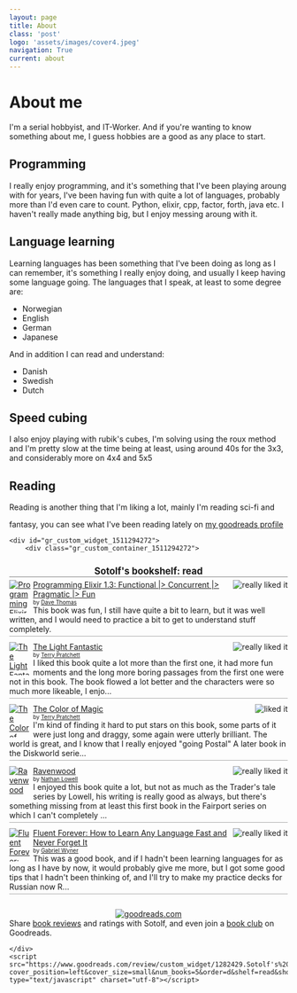 ```yaml
---
layout: page
title: About
class: 'post'
logo: 'assets/images/cover4.jpeg'
navigation: True
current: about
---
```


About me
========

I'm a serial hobbyist, and IT-Worker. And if you're wanting to know something
about me, I guess hobbies are a good as any place to start.

Programming
-----------

I really enjoy programming, and it's something that I've been playing
aroung with for years, I've been having fun with quite a lot of languages,
probably more than I'd even care to count. Python, elixir, cpp, factor, forth, java etc.
I haven't really made anything big, but I enjoy messing aroung with it.

Language learning
-----------------

Learning languages has been something that I've been doing as long as I can remember,
it's something I really enjoy doing, and usually I keep having some language going.
The languages that I speak, at least to some degree are:

* Norwegian
* English
* German
* Japanese

And in addition I can read and understand:

* Danish
* Swedish
* Dutch

Speed cubing
------------

I also enjoy playing with rubik's cubes, I'm solving using the roux method
and I'm pretty slow at the time being at least, using around 40s for the 3x3,
and considerably more on 4x4 and 5x5

Reading
-------

Reading is another thing that I'm liking a lot, mainly I'm reading sci-fi and

fantasy, you can see what I've been reading lately on [my goodreads profile](https://www.goodreads.com/user/show/1282429-sotolf-flasskjegg)

<!-- Show static HTML/CSS as a placeholder in case js is not enabled - javascript include will override this if things work -->
<style type="text/css" media="screen">
.gr_custom_container_1511294272 {
  /* customize your Goodreads widget container here*/
  border: 1px solid gray;
  border-radius:10px;
  padding: 10px 5px 10px 5px;
  background-color: #FFFFFF;
  color: #000000;
  
}
.gr_custom_header_1511294272 {
  /* customize your Goodreads header here*/
  border-bottom: 1px solid gray;
  width: 100%;
  margin-bottom: 5px;
  text-align: center;
  font-size: 120%
}
.gr_custom_each_container_1511294272 {
  /* customize each individual book container here */
  width: 100%;
  clear: both;
  margin-bottom: 10px;
  overflow: auto;
  padding-bottom: 4px;
  border-bottom: 1px solid #aaa;
}
.gr_custom_book_container_1511294272 {
  /* customize your book covers here */
  overflow: hidden;
  height: 60px;
    float: left;
    margin-right: 4px;
    width: 39px;
}
.gr_custom_author_1511294272 {
  /* customize your author names here */
  font-size: 10px;
}
.gr_custom_tags_1511294272 {
  /* customize your tags here */
  font-size: 10px;
  color: gray;
}
.gr_custom_rating_1511294272 {
  /* customize your rating stars here */
  float: right;
}
</style>

    <div id="gr_custom_widget_1511294272">
        <div class="gr_custom_container_1511294272">
  <h2 class="gr_custom_header_1511294272">
  <a style="text-decoration: none;" rel="nofollow" href="https://www.goodreads.com/review/list/1282429-sotolf-flasskjegg?shelf=read&amp;utm_medium=api&amp;utm_source=custom_widget">Sotolf&#39;s bookshelf: read</a>
  </h2>
    <div class="gr_custom_each_container_1511294272">
        <div class="gr_custom_book_container_1511294272">
          <a title="Programming Elixir 1.3: Functional |&gt; Concurrent |&gt; Pragmatic |&gt; Fun" rel="nofollow" href="https://www.goodreads.com/review/show/2185197597?utm_medium=api&amp;utm_source=custom_widget"><img alt="Programming Elixir 1.3: Functional |&gt; Concurrent |&gt; Pragmatic |&gt; Fun" border="0" src="https://images.gr-assets.com/books/1479957452s/33117946.jpg" /></a>
        </div>
        <div class="gr_custom_rating_1511294272">
          <span class=" staticStars"><img alt="really liked it" src="https://www.goodreads.com/images/layout/gr_red_star_active.png" /><img alt="" src="https://www.goodreads.com/images/layout/gr_red_star_active.png" /><img alt="" src="https://www.goodreads.com/images/layout/gr_red_star_active.png" /><img alt="" src="https://www.goodreads.com/images/layout/gr_red_star_active.png" /><img alt="" src="https://www.goodreads.com/images/layout/gr_red_star_inactive.png" /></span>
        </div>
        <div class="gr_custom_title_1511294272">
          <a rel="nofollow" href="https://www.goodreads.com/review/show/2185197597?utm_medium=api&amp;utm_source=custom_widget">Programming Elixir 1.3: Functional |&gt; Concurrent |&gt; Pragmatic |&gt; Fun</a>
        </div>
        <div class="gr_custom_author_1511294272">
          by <a rel="nofollow" href="https://www.goodreads.com/author/show/13.Dave_Thomas">Dave Thomas</a>
        </div>
        <div class="gr_custom_review_1511294272">
          This book was fun, I still have quite a bit to learn, but it was well written, and I would need to practice a bit to get to understand stuff completely.
        </div>
    </div>
    <div class="gr_custom_each_container_1511294272">
        <div class="gr_custom_book_container_1511294272">
          <a title="The Light Fantastic (Discworld, #2; Rincewind #2)" rel="nofollow" href="https://www.goodreads.com/review/show/2179097326?utm_medium=api&amp;utm_source=custom_widget"><img alt="The Light Fantastic" border="0" src="https://images.gr-assets.com/books/1389554927s/34506.jpg" /></a>
        </div>
        <div class="gr_custom_rating_1511294272">
          <span class=" staticStars"><img alt="really liked it" src="https://www.goodreads.com/images/layout/gr_red_star_active.png" /><img alt="" src="https://www.goodreads.com/images/layout/gr_red_star_active.png" /><img alt="" src="https://www.goodreads.com/images/layout/gr_red_star_active.png" /><img alt="" src="https://www.goodreads.com/images/layout/gr_red_star_active.png" /><img alt="" src="https://www.goodreads.com/images/layout/gr_red_star_inactive.png" /></span>
        </div>
        <div class="gr_custom_title_1511294272">
          <a rel="nofollow" href="https://www.goodreads.com/review/show/2179097326?utm_medium=api&amp;utm_source=custom_widget">The Light Fantastic</a>
        </div>
        <div class="gr_custom_author_1511294272">
          by <a rel="nofollow" href="https://www.goodreads.com/author/show/1654.Terry_Pratchett">Terry Pratchett</a>
        </div>
        <div class="gr_custom_review_1511294272">
          I liked this book quite a lot more than the first one, it had more fun moments and the long more boring passages from the first one were not in this book. The book flowed a lot better and the characters were so much more likeable, I enjo...
        </div>
    </div>
    <div class="gr_custom_each_container_1511294272">
        <div class="gr_custom_book_container_1511294272">
          <a title="The Color of Magic (Discworld, #1; Rincewind #1)" rel="nofollow" href="https://www.goodreads.com/review/show/2172658530?utm_medium=api&amp;utm_source=custom_widget"><img alt="The Color of Magic" border="0" src="https://images.gr-assets.com/books/1407111017s/34497.jpg" /></a>
        </div>
        <div class="gr_custom_rating_1511294272">
          <span class=" staticStars"><img alt="liked it" src="https://www.goodreads.com/images/layout/gr_red_star_active.png" /><img alt="" src="https://www.goodreads.com/images/layout/gr_red_star_active.png" /><img alt="" src="https://www.goodreads.com/images/layout/gr_red_star_active.png" /><img alt="" src="https://www.goodreads.com/images/layout/gr_red_star_inactive.png" /><img alt="" src="https://www.goodreads.com/images/layout/gr_red_star_inactive.png" /></span>
        </div>
        <div class="gr_custom_title_1511294272">
          <a rel="nofollow" href="https://www.goodreads.com/review/show/2172658530?utm_medium=api&amp;utm_source=custom_widget">The Color of Magic</a>
        </div>
        <div class="gr_custom_author_1511294272">
          by <a rel="nofollow" href="https://www.goodreads.com/author/show/1654.Terry_Pratchett">Terry Pratchett</a>
        </div>
        <div class="gr_custom_review_1511294272">
          I'm kind of finding it hard to put stars on this book, some parts of it were just long and draggy, some again were utterly brilliant. The world is great, and I know that I really enjoyed &quot;going Postal&quot; A later book in the Diskworld serie...
        </div>
    </div>
    <div class="gr_custom_each_container_1511294272">
        <div class="gr_custom_book_container_1511294272">
          <a title="Ravenwood (Tanyth Fairport, #1)" rel="nofollow" href="https://www.goodreads.com/review/show/356817911?utm_medium=api&amp;utm_source=custom_widget"><img alt="Ravenwood" border="0" src="https://images.gr-assets.com/books/1263141042s/7533903.jpg" /></a>
        </div>
        <div class="gr_custom_rating_1511294272">
          <span class=" staticStars"><img alt="really liked it" src="https://www.goodreads.com/images/layout/gr_red_star_active.png" /><img alt="" src="https://www.goodreads.com/images/layout/gr_red_star_active.png" /><img alt="" src="https://www.goodreads.com/images/layout/gr_red_star_active.png" /><img alt="" src="https://www.goodreads.com/images/layout/gr_red_star_active.png" /><img alt="" src="https://www.goodreads.com/images/layout/gr_red_star_inactive.png" /></span>
        </div>
        <div class="gr_custom_title_1511294272">
          <a rel="nofollow" href="https://www.goodreads.com/review/show/356817911?utm_medium=api&amp;utm_source=custom_widget">Ravenwood</a>
        </div>
        <div class="gr_custom_author_1511294272">
          by <a rel="nofollow" href="https://www.goodreads.com/author/show/1048167.Nathan_Lowell">Nathan Lowell</a>
        </div>
        <div class="gr_custom_review_1511294272">
          I enjoyed this book quite a lot, but not as much as the Trader's tale series by Lowell, his writing is really good as always, but there's something missing from at least this first book in the Fairport series on which I can't completely ...
        </div>
    </div>
    <div class="gr_custom_each_container_1511294272">
        <div class="gr_custom_book_container_1511294272">
          <a title="Fluent Forever: How to Learn Any Language Fast and Never Forget It" rel="nofollow" href="https://www.goodreads.com/review/show/2166810039?utm_medium=api&amp;utm_source=custom_widget"><img alt="Fluent Forever: How to Learn Any Language Fast and Never Forget It" border="0" src="https://images.gr-assets.com/books/1387702551s/19661852.jpg" /></a>
        </div>
        <div class="gr_custom_rating_1511294272">
          <span class=" staticStars"><img alt="really liked it" src="https://www.goodreads.com/images/layout/gr_red_star_active.png" /><img alt="" src="https://www.goodreads.com/images/layout/gr_red_star_active.png" /><img alt="" src="https://www.goodreads.com/images/layout/gr_red_star_active.png" /><img alt="" src="https://www.goodreads.com/images/layout/gr_red_star_active.png" /><img alt="" src="https://www.goodreads.com/images/layout/gr_red_star_inactive.png" /></span>
        </div>
        <div class="gr_custom_title_1511294272">
          <a rel="nofollow" href="https://www.goodreads.com/review/show/2166810039?utm_medium=api&amp;utm_source=custom_widget">Fluent Forever: How to Learn Any Language Fast and Never Forget It</a>
        </div>
        <div class="gr_custom_author_1511294272">
          by <a rel="nofollow" href="https://www.goodreads.com/author/show/7135365.Gabriel_Wyner">Gabriel Wyner</a>
        </div>
        <div class="gr_custom_review_1511294272">
          This was a good book, and if I hadn't been learning languages for as long as I have by now, it would probably give me more, but I got some good tips that I hadn't been thinking of, and I'll try to make my practice decks for Russian now R...
        </div>
    </div>
<br style="clear: both"/>
<center>
  <a rel="nofollow" href="https://www.goodreads.com/"><img alt="goodreads.com" style="border:0" src="https://www.goodreads.com/images/widget/widget_logo.gif" /></a>
</center>
<noscript>
  Share <a rel="nofollow" href="https://www.goodreads.com/">book reviews</a> and ratings with Sotolf, and even join a <a rel="nofollow" href="https://www.goodreads.com/group">book club</a> on Goodreads.
</noscript>
</div>

    </div>
    <script src="https://www.goodreads.com/review/custom_widget/1282429.Sotolf's%20bookshelf:%20read?cover_position=left&cover_size=small&num_books=5&order=d&shelf=read&show_author=1&show_cover=1&show_rating=1&show_review=1&show_tags=1&show_title=1&sort=date_read&widget_bg_color=FFFFFF&widget_bg_transparent=&widget_border_width=1&widget_id=1511294272&widget_text_color=000000&widget_title_size=medium&widget_width=full" type="text/javascript" charset="utf-8"></script>

